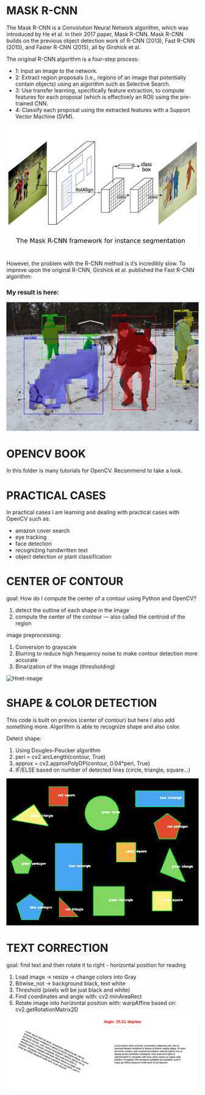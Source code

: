 # MASK R-CNN

The Mask R-CNN is a Convolution Neural Network algorithm, which was introduced by He et al. in their 2017 paper, Mask R-CNN.
Mask R-CNN builds on the previous object detection work of R-CNN (2013), Fast R-CNN (2015), and Faster R-CNN (2015), all by Girshick et al.

The original R-CNN algorithm is a four-step process:

- 1: Input an image to the network.
- 2: Extract region proposals (i.e., regions of an image that potentially contain objects) using an algorithm such as Selective Search.
- 3: Use transfer learning, specifically feature extraction, to compute features for each proposal (which is effectively an ROI) using the pre-trained CNN.
- 4: Classify each proposal using the extracted features with a Support Vector Machine (SVM).

![image_mask_r_cnn](Mask-R-CNN/mask-r-cnn-howto.png)

However, the problem with the R-CNN method is it’s incredibly slow. To improve upon the original R-CNN, Girshick et al. published the Fast R-CNN algorithm:

### My result is here:

![myresult-mask-r-cnn](Mask-R-CNN/Mask_R-CNN.jpg)

# OPENCV BOOK

In this folder is many tutorials for OpenCV. Recommend to take a look.

# PRACTICAL CASES

In practical cases I am learning and dealing with practical cases with OpenCV such as:
- amazon cover search
- eye tracking
- face detection
- recognizing handwritten text
- object detection or plant classification



# CENTER OF CONTOUR

goal: How do I compute the center of a contour using Python and OpenCV?

1) detect the outline of each shape in the image
2) compute the center of the contour — also called the centroid of the region

image preprocessing:
1) Conversion to grayscale
2) Blurring to reduce high frequency noise to make contour detection more accurate
3) Binarization of the image (thresholding)

![Hnet-image](https://user-images.githubusercontent.com/9129477/84660099-a628f780-af18-11ea-9c02-67ac7dc020ef.gif)

# SHAPE & COLOR DETECTION

This code is built on previos (center of contour) but here I also add something more.
Algorithm is able to recognize shape and also color.

Detect shape:
1) Using Dougles-Peucker algorithm
2) peri = cv2.arcLength(contour, True)
3) approx = cv2.approxPolyDP(contour, 0.04*peri, True)
4) IF/ELSE based on number of detected lines (circle, triangle, square...)

![shapedetector](shape_color_detector/result.png)

# TEXT CORRECTION

goal: find text and then rotate it to right - horizontal position for reading

1) Load image -> resize -> change colors into Gray
2) Bitwise_not -> background black, text white
3) Threshold (pixels will be just black and white)
4) Find coordinates and angle with: cv2.minAreaRect
5) Rotate image into horizontal position with: warpAffine based on: cv2.getRotationMatrix2D

![rotate](text_correction/image1.png)
